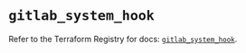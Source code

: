 # `gitlab_system_hook`

Refer to the Terraform Registry for docs: [`gitlab_system_hook`](https://registry.terraform.io/providers/gitlabhq/gitlab/16.8.1/docs/resources/system_hook).
